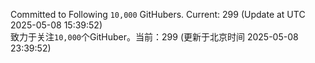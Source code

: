 Committed to Following `10,000` GitHubers. Current: <!-- FOLLOWING_COUNT -->299<!-- FOLLOWING_COUNT --> (Update at UTC <!-- LAST_UPDATED -->2025-05-08 15:39:52<!-- LAST_UPDATED -->)<br>
致力于关注`10,000`个GitHuber。当前：<!-- FOLLOWING_COUNT -->299<!-- FOLLOWING_COUNT --> (更新于北京时间 <!-- LAST_UPDATED_CST -->2025-05-08 23:39:52<!-- LAST_UPDATED_CST -->)
